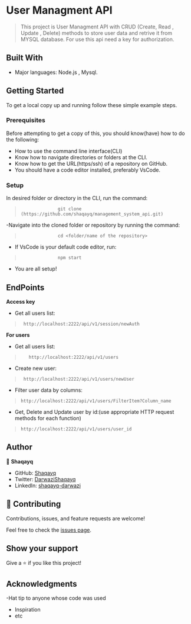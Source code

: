 
# User Managment API

> This project is  User Managment API with CRUD (Create, Read , Update , Delete) methods to store user data and retrive it from MYSQL database.
For use this api need a key for authorization.


## Built With

- Major languages: Node.js , Mysql.


## Getting Started

To get a local copy up and running follow these simple example steps.

### Prerequisites
Before attempting to get a copy of this, you should know(have) how to do the following:
- How to use the command line interface(CLI)
- Know how to navigate directories or folders at the CLI.
- Know how to get the URL(https/ssh) of a repository on GitHub.
- You should have a code editor installed, preferably VsCode.

### Setup
 In desired folder or directory in the CLI, run the command:
>                   git clone (https://github.com/shaqayq/management_system_api.git)
-Navigate into the cloned folder or repository by running the command:
>                   cd <folder/name of the repository>
- If VsCode is your default code editor, run:
>                   npm start
- You are all setup!

## EndPoints
**Access key**
- Get all users list:
>      http://localhost:2222/api/v1/session/newAuth

**For users**
- Get all users list:
>        http://localhost:2222/api/v1/users

- Create new user:
>      http://localhost:2222/api/v1/users/newUser

- Filter user data by columns:
>     http://localhost:2222/api/v1/users/FilterItem?Column_name

- Get, Delete and Update  user by id:(use appropriate HTTP request methods for each function)
>     http://localhost:2222/api/v1/users/user_id



## Author

👤 **Shaqayq**

- GitHub: [Shaqayq](https://github.com/Shaqayq)
- Twitter: [DarwaziShaqayq](https://twitter.com/DarwaziShaqayq)
- LinkedIn:  [shaqayq-darwazi](https://www.linkedin.com/in/shaqayq-darwazi/)


## 🤝 Contributing

Contributions, issues, and feature requests are welcome!

Feel free to check the [issues page](../../issues/).

## Show your support

Give a ⭐️ if you like this project!

## Acknowledgments

-Hat tip to anyone whose code was used
- Inspiration
- etc


